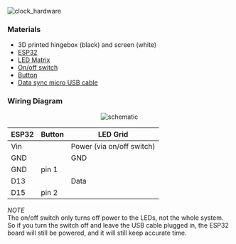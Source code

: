 
![clock_hardware](static/wiring-photo.jpeg)


### Materials

- 3D printed hingebox (black) and screen (white)
- [ESP32](https://amzn.to/44QzE8E)
- [LED Matrix](https://amzn.to/3DmqTY9)
- [On/off switch](https://amzn.to/44wojKZ)
- [Button](https://amzn.to/3NY1wAT)
- [Data sync micro USB cable](https://amzn.to/3rvTiIy)


### Wiring Diagram

<p align="center">
  <img alt="schematic" src="https://github.com/michellesh/led-grid-box/assets/1425027/def6b8c2-7e93-416e-8a42-7f4642b5c94f"/>
</p>

| ESP32 | Button | LED Grid                  |
| ----- | ------ | ------------------------- |
| Vin   |        | Power (via on/off switch) |
| GND   |        | GND                       |
| GND   | pin 1  |                           |
| D13   |        | Data                      |
| D15   | pin 2  |                           |

_NOTE_  
The on/off switch only turns off power to the LEDs, not the whole system. So if you turn the switch off and leave the USB cable plugged in, the ESP32 board will still be powered, and it will still keep accurate time.
